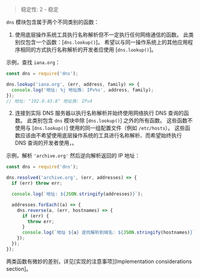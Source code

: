 
<!--introduced_in=v0.10.0-->

> 稳定性: 2 - 稳定

`dns` 模块包含属于两个不同类别的函数：

1) 使用底层操作系统工具执行名称解析但不一定执行任何网络通信的函数。 
此类别仅包含一个函数：[`dns.lookup()`]。 
希望以与同一操作系统上的其他应用程序相同的方式执行名称解析的开发者应使用 [`dns.lookup()`]。

示例，查找 `iana.org`：

```js
const dns = require('dns');

dns.lookup('iana.org', (err, address, family) => {
  console.log('地址: %j 地址族: IPv%s', address, family);
});
// 地址: "192.0.43.8" 地址族: IPv4
```

2) 连接到实际 DNS 服务器以执行名称解析并始终使用网络执行 DNS 查询的函数。 
此类别包含 `dns` 模块中除 [`dns.lookup()`] 之外的所有函数。 
这些函数不使用与 [`dns.lookup()`] 使用的同一组配置文件（例如 `/etc/hosts`）。 
这些函数应该由不希望使用底层操作系统的工具进行名称解析、而希望始终执行 DNS 查询的开发者使用，。

示例，解析 `'archive.org'` 然后逆向解析返回的 IP 地址：

```js
const dns = require('dns');

dns.resolve4('archive.org', (err, addresses) => {
  if (err) throw err;

  console.log(`地址: ${JSON.stringify(addresses)}`);

  addresses.forEach((a) => {
    dns.reverse(a, (err, hostnames) => {
      if (err) {
        throw err;
      }
      console.log(`地址 ${a} 逆向解析到域名: ${JSON.stringify(hostnames)}`);
    });
  });
});
```

两类函数有微妙的差别，详见[实现的注意事项][Implementation considerations section]。


